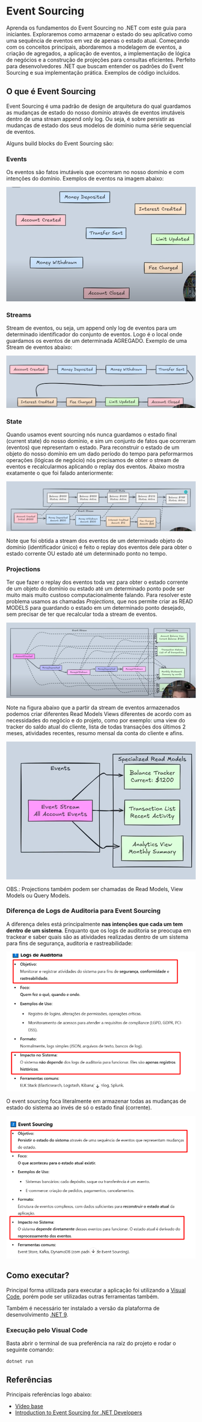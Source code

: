 # Event Sourcing

Aprenda os fundamentos do Event Sourcing no .NET com este guia para iniciantes. Exploraremos como armazenar o estado do seu aplicativo como uma sequência de eventos em vez de apenas o estado atual. Começando com os conceitos principais, abordaremos a modelagem de eventos, a criação de agregados, a aplicação de eventos, a implementação de lógica de negócios e a construção de projeções para consultas eficientes. Perfeito para desenvolvedores .NET que buscam entender os padrões do Event Sourcing e sua implementação prática. Exemplos de código incluídos.

## O que é Event Sourcing

Event Sourcing é uma padrão de design de arquitetura do qual guardamos as mudanças de estado do nosso domínio através de eventos imutáveis dentro de uma stream append only log. Ou seja, é sobre persistir as mudanças de estado dos seus modelos de domínio numa série sequencial de eventos.

Alguns build blocks do Event Sourcing são:

### Events

Os eventos são fatos imutáveis que ocorreram no nosso domínio e com intenções do domínio. Exemplos de eventos na imagem abaixo:

![events](docs/events.png)

### Streams

Stream de eventos, ou seja, um append only log de eventos para um determinado identificador do conjunto de eventos. Logo é o local onde guardamos os eventos de um determinada AGREGADO. Exemplo de uma Stream de eventos abaixo:

![streams](docs/stream-of-events.png)

### State

Quando usamos event sourcing nós nunca guardamos o estado final (current state) do nosso domínio, e sim um conjunto de fatos que ocorreram (eventos) que representam o estado.
Para reconstruir o estado de um objeto do nosso domínio em um dado período do tempo para peformarmos operações (lógicas de negócio) nós precisamos de obter o stream de eventos e recalcularmos aplicando o replay dos eventos. Abaixo mostra exatamente o que foi falado anteriormente:

![replay-of-events](docs/current-state.png)

Note que foi obtida a stream dos eventos de um determinado objeto do domínio (identificador único) e feito o replay dos eventos dele para obter o estado corrente OU estado até um determinado ponto no tempo. 

### Projections

Ter que fazer o replay dos eventos toda vez para obter o estado corrente de um objeto do domínio ou estado até um determinado ponto pode ser muito mais muito custoso computacionalmente falando.
Para resolver este problema usamos as chamadas *Projections*, que nos permite criar as READ MODELS para guardando o estado em um determinado ponto desejado, sem precisar de ter que recalcular toda a stream de eventos.

![projections](docs/projections.png)

Note na figura abaixo que a partir da stream de eventos armazenados podemos criar diferentes Read Models Views diferentes de acordo com as necessidades do negócio e do projeto, como por exemplo: uma view do tracker do saldo atual do cliente, lista de todas transações dos últimos 2 meses, atividades recentes, resumo mensal da conta do cliente e afins.

![read-models-samples](docs/read-models-samples.png)

OBS.: Projections também podem ser chamadas de Read Models, View Models ou Query Models.

### Diferença de Logs de Auditoria para Event Sourcing

A diferença deles está principalmente **nas intenções que cada um tem dentro de um sistema**. Enquanto que os logs de auditoria se preocupa em trackear e saber quais são as atividades realizadas dentro de um sistema para fins de segurança, auditoria e rastreabilidade: 

![diferenca-logs-auditoria](docs/logs-auditoria.png)

O event sourcing foca literalmente em armazenar todas as mudanças de estado do sistema ao invés de só o estado final (corrente).

![diferenca-event-sourcing](docs/event-sourcing.png)

## Como executar?

Principal forma utilizada para executar a aplicação foi utilizando a [Visual Code](https://code.visualstudio.com/download), porém pode ser utilizadas outras ferramentas também.

Também é necessário ter instalado a versão da plataforma de desenvolvimento [.NET 9](https://dotnet.microsoft.com/pt-br/download/dotnet/9.0).

### Execução pelo Visual Code

Basta abrir o terminal de sua preferência na raíz do projeto e rodar o seguinte comando:

```
dotnet run
```

## Referências

Principais referências logo abaixo:

- [Vídeo base](https://www.youtube.com/watch?v=gvW9uJSFujA)
- [Introduction to Event Sourcing for .NET Developers](https://www.milanjovanovic.tech/blog/introduction-to-event-sourcing-for-net-developers)